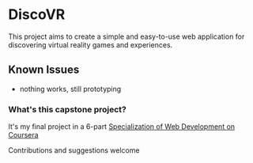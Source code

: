 ﻿# DiscoVR

This project aims to create a simple and easy-to-use web application for discovering virtual reality games and experiences.

## Known Issues

* nothing works, still prototyping

### What's this capstone project?
It's my final project in a 6-part [Specialization of Web Development on Coursera](https://www.coursera.org/specializations/website-development)

Contributions and suggestions welcome